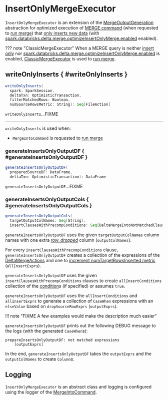 # InsertOnlyMergeExecutor

`InsertOnlyMergeExecutor` is an extension of the [MergeOutputGeneration](MergeOutputGeneration.md) abstraction for optimized execution of [MERGE command](index.md) (when requested to [run merge](MergeIntoCommand.md#runMerge)) that [only inserts new data](MergeIntoCommandBase.md#isInsertOnly) (with [spark.databricks.delta.merge.optimizeInsertOnlyMerge.enabled](../../configuration-properties/index.md#merge.optimizeInsertOnlyMerge.enabled) enabled).

??? note "ClassicMergeExecutor"
    When a MERGE query is neither [insert only](MergeIntoCommandBase.md#isInsertOnly) nor [spark.databricks.delta.merge.optimizeInsertOnlyMerge.enabled](../../configuration-properties/index.md#merge.optimizeInsertOnlyMerge.enabled) is enabled, [ClassicMergeExecutor](ClassicMergeExecutor.md) is used to [run merge](MergeIntoCommand.md#runMerge).

## writeOnlyInserts { #writeOnlyInserts }

```scala
writeOnlyInserts(
  spark: SparkSession,
  deltaTxn: OptimisticTransaction,
  filterMatchedRows: Boolean,
  numSourceRowsMetric: String): Seq[FileAction]
```

`writeOnlyInserts`...FIXME

---

`writeOnlyInserts` is used when:

* `MergeIntoCommand` is requested to [run merge](MergeIntoCommand.md#runMerge)

### generateInsertsOnlyOutputDF { #generateInsertsOnlyOutputDF }

```scala
generateInsertsOnlyOutputDF(
  preparedSourceDF: DataFrame,
  deltaTxn: OptimisticTransaction): DataFrame
```

`generateInsertsOnlyOutputDF`...FIXME

### generateInsertsOnlyOutputCols { #generateInsertsOnlyOutputCols }

```scala
generateInsertsOnlyOutputCols(
  targetOutputColNames: Seq[String],
  insertClausesWithPrecompConditions: Seq[DeltaMergeIntoNotMatchedClause]): Seq[Column]
```

`generateInsertsOnlyOutputDF` uses the given `targetOutputColNames` column names with one extra [_row_dropped_](MergeIntoCommandBase.md#ROW_DROPPED_COL) column (`outputColNames`).

For every `insertClausesWithPrecompConditions` clause, `generateInsertsOnlyOutputDF` creates a collection of the expressions of the [DeltaMergeActions](DeltaMergeIntoClause.md#resolvedActions) and one to [increment numTargetRowsInserted metric](MergeIntoCommandBase.md#incrementMetricAndReturnBool) (`allInsertExprs`).

`generateInsertsOnlyOutputDF` uses the given `insertClausesWithPrecompConditions` clauses to create `allInsertConditions` collection of the [condition](DeltaMergeIntoClause.md#condition)s (if specified) or assumes `true`.

`generateInsertsOnlyOutputDF` uses the `allInsertConditions` and `allInsertExprs` to generate a collection of `CaseWhen` expressions with an `elseValue` based on `dropSourceRowExprs` (`outputExprs`).

!!! note "FIXME A few examples would make the description much easier"

`generateInsertsOnlyOutputDF` prints out the following DEBUG message to the logs (with the generated `CaseWhen`s):

```text
prepareInsertsOnlyOutputDF: not matched expressions
    [outputExprs]
```

In the end, `generateInsertsOnlyOutputDF` takes the `outputExprs` and the `outputColNames` to create `Column`s.

## Logging

`InsertOnlyMergeExecutor` is an abstract class and logging is configured using the logger of the [MergeIntoCommand](MergeIntoCommand.md#logging).

